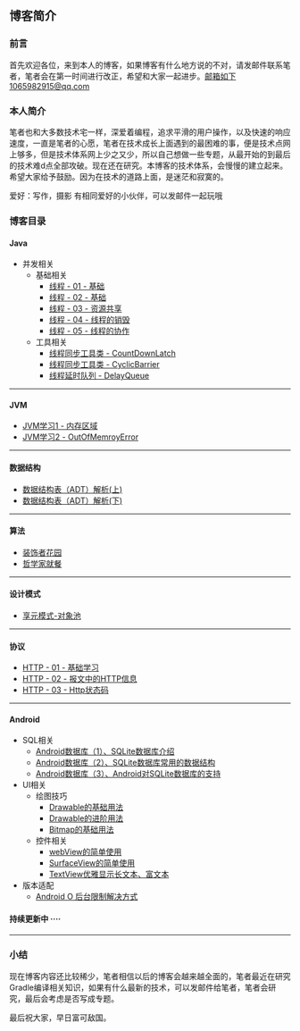 ## 博客简介

### 前言

首先欢迎各位，来到本人的博客，如果博客有什么地方说的不对，请发邮件联系笔者，笔者会在第一时间进行改正，希望和大家一起进步。邮箱如下1065982915@qq.com

### 本人简介

笔者也和大多数技术宅一样，深爱着编程，追求平滑的用户操作，以及快速的响应速度，一直是笔者的心愿，笔者在技术成长上面遇到的最困难的事，便是技术点网上够多，但是技术体系网上少之又少，所以自己想做一些专题，从最开始的到最后的技术难d点全部攻破。现在还在研究。本博客的技术体系，会慢慢的建立起来。 希望大家给予鼓励。因为在技术的道路上面，是迷茫和寂寞的。

爱好：写作，摄影 有相同爱好的小伙伴，可以发邮件一起玩哦

### 博客目录
#### Java
- 并发相关
	- 基础相关
		- [线程 - 01 - 基础](https://myliupengcheng.github.io/2018/05/09/thread-base-01/)
		- [线程 - 02 - 基础](https://myliupengcheng.github.io/2018/05/09/thread-base-02/)
		- [线程 - 03 - 资源共享](https://myliupengcheng.github.io/2018/05/09/thread-base-03/)
		- [线程 - 04 - 线程的销毁](https://myliupengcheng.github.io/2018/05/09/thread-base-04/)
		- [线程 - 05 - 线程的协作](https://myliupengcheng.github.io/2018/05/13/thread-base-05/)
	- 工具相关
		- [线程同步工具类 - CountDownLatch](https://myliupengcheng.github.io/2018/05/29/thread-tools-CountDownLatch/)
		- [线程同步工具类 - CyclicBarrier](https://myliupengcheng.github.io/2018/05/29/thread-tools-CyclicBarrier/)
		- [线程延时队列 - DelayQueue](https://myliupengcheng.github.io/2018/06/15/thread-tools-delayQueue/)
		
---

#### JVM
- [JVM学习1 - 内存区域](https://myliupengcheng.github.io/2018/06/03/JVM-memory-01/)
- [JVM学习2 - OutOfMemroyError](https://myliupengcheng.github.io/2018/06/15/JVM-outofMemroyError-02/)

---


#### 数据结构
- [数据结构表（ADT）解析(上)](https://myliupengcheng.github.io/2017/07/28/dataType-adt-01/)
- [数据结构表（ADT）解析(下)](https://myliupengcheng.github.io/2017/07/29/dataType-adt-02/)

---

#### 算法
- [装饰者花园](https://myliupengcheng.github.io/2018/05/09/algorithm-OrnamentalGrden/)
- [哲学家就餐](https://myliupengcheng.github.io/2018/05/29/algorithm-Philosopher/)

---

#### 设计模式
- [享元模式-对象池](https://myliupengcheng.github.io/2018/05/12/design-patterns23-flyweight-0/)

---

#### 协议
- [HTTP - 01 - 基础学习](https://myliupengcheng.github.io/2016/12/02/protocol-http01/)
- [HTTP - 02 - 报文中的HTTP信息](https://myliupengcheng.github.io/2016/12/05/protocol-http02/)
- [HTTP - 03 - Http状态码](https://myliupengcheng.github.io/2016/12/09/protocol-http03/)

---

#### Android
- SQL相关
	- [Android数据库（1）、SQLite数据库介绍](https://myliupengcheng.github.io/2018/02/05/android-sqlite01/)
	- [Android数据库（2）、SQLite数据库常用的数据结构](https://myliupengcheng.github.io/2018/02/06/android-sqlite02/)
	- [Android数据库（3）、Android对SQLite数据库的支持](https://myliupengcheng.github.io/2018/02/08/android-sqlite03/)
- UI相关
	- 绘图技巧
		- [Drawable的基础用法](https://myliupengcheng.github.io/2017/08/01/android-UI-drawing-drawable-01/)
		- [Drawable的进阶用法](https://myliupengcheng.github.io/2017/08/04/android-UI-drawing-drawable-02/)
		- [Bitmap的基础用法](https://myliupengcheng.github.io/2017/08/05/android-UI-drawing-bitmap-01/)
	- 控件相关
		- [webView的简单使用](https://myliupengcheng.github.io/2017/03/02/android-view-webView01/)
		- [SurfaceView的简单使用](https://myliupengcheng.github.io/2017/03/06/android-view-SurfaceView01/)
		- [TextView优雅显示长文本、富文本](https://myliupengcheng.github.io/2017/03/03/android-view-textview/)
- 版本适配
	- [Android O 后台限制解决方式](https://myliupengcheng.github.io/2018/09/03/android-system-job/)

#### 持续更新中 ···· 

---


### 小结

现在博客内容还比较稀少，笔者相信以后的博客会越来越全面的，笔者最近在研究Gradle编译相关知识，如果有什么最新的技术，可以发邮件给笔者，笔者会研究，最后会考虑是否写成专题。   

最后祝大家，早日富可敌国。    
